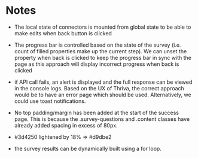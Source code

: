 # Notes

- The local state of connectors is mounted from global state to be able to make edits when back button is clicked

- The  progress bar is controlled based on the state of the survey (i.e. count of filled properties make up the current step). We can unset the property when back is clicked to keep the progress bar in sync with the page as this approach will display incorrect progress when back is clicked

- if API call fails, an alert is displayed and the full response can be viewed in the console logs. Based on the UX of Thriva, the correct approach would be to have an error page which should be used. Alternatively, we could use toast notifications.

- No top padding/margin has been added at the start of the success page. This is because the .survey-questions and .content classes have already added spacing in excess of 80px.

- #3d4250 lightened by 18% => #d9dbe2

- the survey results can be dynamically built using a for loop. 